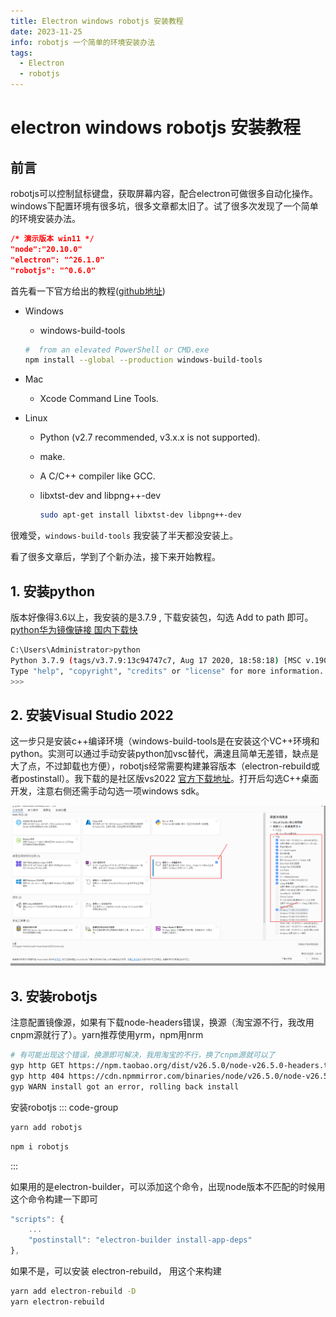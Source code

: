 ```yaml
---
title: Electron windows robotjs 安装教程
date: 2023-11-25
info: robotjs 一个简单的环境安装办法
tags:
  - Electron
  - robotjs
---
```


# electron windows robotjs 安装教程

## 前言

robotjs可以控制鼠标键盘，获取屏幕内容，配合electron可做很多自动化操作。windows下配置环境有很多坑，很多文章都太旧了。试了很多次发现了一个简单的环境安装办法。

```json
/* 演示版本 win11 */
"node":"20.10.0"
"electron": "^26.1.0"
"robotjs": "^0.6.0"
```

首先看一下官方给出的教程([github地址](https://github.com/octalmage/robotjs))

- Windows

  - windows-build-tools

  ```bash
  #  from an elevated PowerShell or CMD.exe
  npm install --global --production windows-build-tools
  ```

- Mac

  - Xcode Command Line Tools.

- Linux

  - Python (v2.7 recommended, v3.x.x is not supported).

  - make.

  - A C/C++ compiler like GCC.

  - libxtst-dev and libpng++-dev

    ```bash
    sudo apt-get install libxtst-dev libpng++-dev
    ```

很难受，`windows-build-tools` 我安装了半天都没安装上。

看了很多文章后，学到了个新办法，接下来开始教程。

## 1. 安装python

版本好像得3.6以上，我安装的是3.7.9 , 下载安装包，勾选 Add to path 即可。[python华为镜像链接 国内下载快](https://mirrors.huaweicloud.com/python/)

```bash
C:\Users\Administrator>python
Python 3.7.9 (tags/v3.7.9:13c94747c7, Aug 17 2020, 18:58:18) [MSC v.1900 64 bit (AMD64)] on win32
Type "help", "copyright", "credits" or "license" for more information.
>>>
```

## 2. 安装Visual Studio 2022

这一步只是安装c++编译环境（windows-build-tools是在安装这个VC++环境和python。实测可以通过手动安装python加vsc替代，满速且简单无差错，缺点是大了点，不过卸载也方便），robotjs经常需要构建兼容版本（electron-rebuild或者postinstall）。我下载的是社区版vs2022 [官方下载地址](https://visualstudio.microsoft.com/zh-hans/downloads/)。打开后勾选C++桌面开发，注意右侧还需手动勾选一项windows sdk。

![1](../img/electron-robotjs.png)

## 3. 安装robotjs

注意配置镜像源，如果有下载node-headers错误，换源（淘宝源不行，我改用cnpm源就行了）。yarn推荐使用yrm，npm用nrm

```bash
# 有可能出现这个错误，换源即可解决，我用淘宝的不行，换了cnpm源就可以了
gyp http GET https://npm.taobao.org/dist/v26.5.0/node-v26.5.0-headers.tar.gz
gyp http 404 https://cdn.npmmirror.com/binaries/node/v26.5.0/node-v26.5.0-headers.tar.gz
gyp WARN install got an error, rolling back install
```

安装robotjs
::: code-group

```sh [yarn]
yarn add robotjs
```

```sh [npm]
npm i robotjs
```

:::

如果用的是electron-builder，可以添加这个命令，出现node版本不匹配的时候用这个命令构建一下即可

```js
"scripts": {
	...
    "postinstall": "electron-builder install-app-deps"
},
```

如果不是，可以安装 electron-rebuild， 用这个来构建

```sh [yarn]
yarn add electron-rebuild -D
yarn electron-rebuild
```
